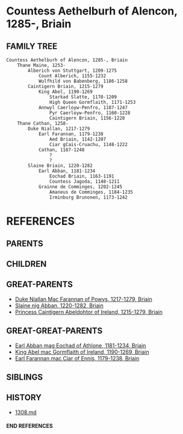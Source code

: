 # Countess Aethelburh of Alencon, 1285-, Briain

## FAMILY TREE
```
Countess Aethelburh of Alencon, 1285-, Briain
    Thane Maine, 1253-
        Alberich von Stuttgart, 1209-1275
            Count Alberich, 1155-1232
            Wulfhild von Babenberg, 1186-1258
        Caintigern Briain, 1215-1279
            King Abel, 1190-1269
                Starkad Slatte, 1170-1209
                High Queen Gormflaith, 1171-1253
            Annwyl Caerloyw-Penfro, 1187-1247
                Pyr Caerloyw-Penfro, 1160-1228
                Caintigern Briain, 1156-1228
    Thane Cathan, 1258-
        Duke Niallan, 1217-1279
            Earl Farannan, 1179-1238
                Aed Briain, 1142-1207
                Ciar gCais-Cruachu, 1148-1222
            Cathan, 1187-1248
                ?
                ?
        Slaine Briain, 1220-1282
            Earl Abban, 1181-1234
                Eochad Briain, 1163-1191
                Countess Jagoda, 1148-1211
            Grainne de Comminges, 1202-1245
                Amaneus de Comminges, 1184-1235
                Irminburg Brunonen, 1173-1242
```


# REFERENCES

## PARENTS 

## CHILDREN 

## GREAT-PARENTS 
* [Duke Niallan Mac Farannan of Powys, 1217-1279, Briain](niallan_mac_farannan_1217.md)
* [Slaine nig Abban, 1220-1282, Briain](slaine_nig_abban_1220.md)
* [Princess Caintigern Abeldohtor of Ireland, 1215-1279, Briain](caintigern_abeldohtor_1215.md)

## GREAT-GREAT-PARENTS 
* [Earl Abban mag Eochad of Athlone, 1181-1234, Briain](abban_mag_eochad_1181.md)
* [King Abel mac Gormflaith of Ireland, 1190-1269, Briain](abel_mac_gormflaith_1190.md)
* [Earl Farannan mac Ciar of Ennis, 1179-1238, Briain](farannan_mac_ciar_1179.md)
## SIBLINGS

 
## HISTORY
* [1308.md](../h/1308.md)

#### END REFERENCES
